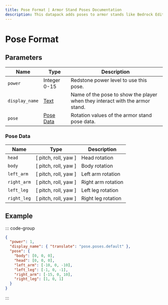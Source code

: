 ```yaml
---
title: Pose Format | Armor Stand Poses Documentation
description: This datapack adds poses to armor stands like Bedrock Edition. Redstone is the same as bedrock. You can even create your data-driven poses!
---
```


# Pose Format

## Parameters

| Name           | Type                                                               | Description                                                                  |
| -------------- | ------------------------------------------------------------------ | ---------------------------------------------------------------------------- |
| `power`        | Integer 0-15                                                       | Redstone power level to use this pose.                                       |
| `display_name` | [Text](https://minecraft.wiki/w/Raw_JSON_text_format#Java_Edition) | Name of the pose to show the player when they interact with the armor stand. |
| `pose`         | [Pose Data](#pose-data)                                            | Rotation values of the armor stand pose data.                                |

### Pose Data

| Name        | Type                 | Description        |
| ----------- | -------------------- | ------------------ |
| `head`      | [ pitch, roll, yaw ] | Head rotation      |
| `body`      | [ pitch, roll, yaw ] | Body rotation      |
| `left_arm`  | [ pitch, roll, yaw ] | Left arm rotation  |
| `right_arm` | [ pitch, roll, yaw ] | Right arm rotation |
| `left_leg`  | [ pitch, roll, yaw ] | Left leg rotation  |
| `right_leg` | [ pitch, roll, yaw ] | Right leg rotation |

## Example

::: code-group

```json [default.json]
{
  "power": 1,
  "display_name": { "translate": "pose.poses.default" },
  "pose": {
    "body": [0, 0, 0],
    "head": [0, 0, 0],
    "left_arm": [-10, 0, -10],
    "left_leg": [-1, 0, -1],
    "right_arm": [-15, 0, 10],
    "right_leg": [1, 0, 1]
  }
}
```

:::
